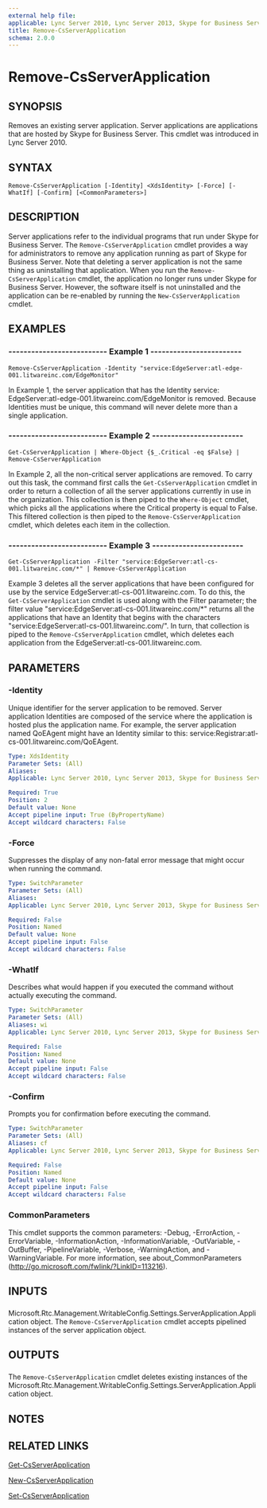 ```yaml
---
external help file: 
applicable: Lync Server 2010, Lync Server 2013, Skype for Business Server 2015, Skype for Business Server 2019
title: Remove-CsServerApplication
schema: 2.0.0
---
```


# Remove-CsServerApplication

## SYNOPSIS
Removes an existing server application.
Server applications are applications that are hosted by Skype for Business Server.
This cmdlet was introduced in Lync Server 2010.


## SYNTAX

```
Remove-CsServerApplication [-Identity] <XdsIdentity> [-Force] [-WhatIf] [-Confirm] [<CommonParameters>]
```

## DESCRIPTION
Server applications refer to the individual programs that run under Skype for Business Server.
The `Remove-CsServerApplication` cmdlet provides a way for administrators to remove any application running as part of Skype for Business Server.
Note that deleting a server application is not the same thing as uninstalling that application.
When you run the `Remove-CsServerApplication` cmdlet, the application no longer runs under Skype for Business Server.
However, the software itself is not uninstalled and the application can be re-enabled by running the `New-CsServerApplication` cmdlet.


## EXAMPLES

### -------------------------- Example 1 ------------------------
```
Remove-CsServerApplication -Identity "service:EdgeServer:atl-edge-001.litwareinc.com/EdgeMonitor"
```

In Example 1, the server application that has the Identity service: EdgeServer:atl-edge-001.litwareinc.com/EdgeMonitor is removed.
Because Identities must be unique, this command will never delete more than a single application.


### -------------------------- Example 2 ------------------------
```
Get-CsServerApplication | Where-Object {$_.Critical -eq $False} | Remove-CsServerApplication
```

In Example 2, all the non-critical server applications are removed.
To carry out this task, the command first calls the `Get-CsServerApplication` cmdlet in order to return a collection of all the server applications currently in use in the organization.
This collection is then piped to the `Where-Object` cmdlet, which picks all the applications where the Critical property is equal to False.
This filtered collection is then piped to the `Remove-CsServerApplication` cmdlet, which deletes each item in the collection.


### -------------------------- Example 3 ------------------------
```
Get-CsServerApplication -Filter "service:EdgeServer:atl-cs-001.litwareinc.com/*" | Remove-CsServerApplication
```

Example 3 deletes all the server applications that have been configured for use by the service EdgeServer:atl-cs-001.litwareinc.com.
To do this, the `Get-CsServerApplication` cmdlet is used along with the Filter parameter; the filter value "service:EdgeServer:atl-cs-001.litwareinc.com/*" returns all the applications that have an Identity that begins with the characters "service:EdgeServer:atl-cs-001.litwareinc.com/".
In turn, that collection is piped to the `Remove-CsServerApplication` cmdlet, which deletes each application from the EdgeServer:atl-cs-001.litwareinc.com.


## PARAMETERS

### -Identity
Unique identifier for the server application to be removed.
Server application Identities are composed of the service where the application is hosted plus the application name.
For example, the server application named QoEAgent might have an Identity similar to this: service:Registrar:atl-cs-001.litwareinc.com/QoEAgent.

```yaml
Type: XdsIdentity
Parameter Sets: (All)
Aliases: 
Applicable: Lync Server 2010, Lync Server 2013, Skype for Business Server 2015, Skype for Business Server 2019

Required: True
Position: 2
Default value: None
Accept pipeline input: True (ByPropertyName)
Accept wildcard characters: False
```

### -Force
Suppresses the display of any non-fatal error message that might occur when running the command.

```yaml
Type: SwitchParameter
Parameter Sets: (All)
Aliases: 
Applicable: Lync Server 2010, Lync Server 2013, Skype for Business Server 2015, Skype for Business Server 2019

Required: False
Position: Named
Default value: None
Accept pipeline input: False
Accept wildcard characters: False
```

### -WhatIf
Describes what would happen if you executed the command without actually executing the command.

```yaml
Type: SwitchParameter
Parameter Sets: (All)
Aliases: wi
Applicable: Lync Server 2010, Lync Server 2013, Skype for Business Server 2015, Skype for Business Server 2019

Required: False
Position: Named
Default value: None
Accept pipeline input: False
Accept wildcard characters: False
```

### -Confirm
Prompts you for confirmation before executing the command.

```yaml
Type: SwitchParameter
Parameter Sets: (All)
Aliases: cf
Applicable: Lync Server 2010, Lync Server 2013, Skype for Business Server 2015, Skype for Business Server 2019

Required: False
Position: Named
Default value: None
Accept pipeline input: False
Accept wildcard characters: False
```

### CommonParameters
This cmdlet supports the common parameters: -Debug, -ErrorAction, -ErrorVariable, -InformationAction, -InformationVariable, -OutVariable, -OutBuffer, -PipelineVariable, -Verbose, -WarningAction, and -WarningVariable. For more information, see about_CommonParameters (http://go.microsoft.com/fwlink/?LinkID=113216).

## INPUTS

###  
Microsoft.Rtc.Management.WritableConfig.Settings.ServerApplication.Application object.
The `Remove-CsServerApplication` cmdlet accepts pipelined instances of the server application object.

## OUTPUTS

###  
The `Remove-CsServerApplication` cmdlet deletes existing instances of the Microsoft.Rtc.Management.WritableConfig.Settings.ServerApplication.Application object.

## NOTES

## RELATED LINKS

[Get-CsServerApplication](Get-CsServerApplication.md)

[New-CsServerApplication](New-CsServerApplication.md)

[Set-CsServerApplication](Set-CsServerApplication.md)

